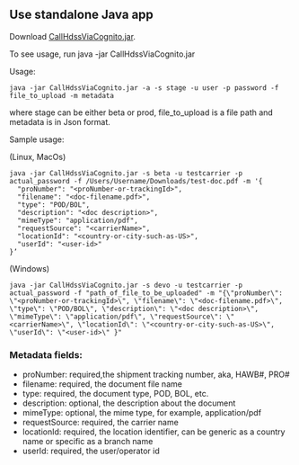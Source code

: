 ## Use standalone Java app

Download [CallHdssViaCognito.jar](https://github.com/doublexia/AWSBasicAuthorizer/blob/main/CallHdssViaCognito.jar).

To see usage, run java -jar CallHdssViaCognito.jar

Usage:
```
java -jar CallHdssViaCognito.jar -a -s stage -u user -p password -f file_to_upload -m metadata
```
where stage can be either beta or prod, file_to_upload is a file path and metadata is in Json format.

Sample usage:

(Linux, MacOs)
```
java -jar CallHdssViaCognito.jar -s beta -u testcarrier -p actual_password -f /Users/Username/Downloads/test-doc.pdf -m '{
  "proNumber": "<proNumber-or-trackingId>",
  "filename": "<doc-filename.pdf>",
  "type": "POD/BOL",
  "description": "<doc description>",
  "mimeType": "application/pdf",
  "requestSource": "<carrierName>",
  "locationId": "<country-or-city-such-as-US>",
  "userId": "<user-id>"
}’
```

(Windows)
```
java -jar CallHdssViaCognito.jar -s devo -u testcarrier -p actual_password -f "path_of_file_to_be_uploaded" -m "{\"proNumber\": \"<proNumber-or-trackingId>\", \"filename\": \"<doc-filename.pdf>\", \"type\": \"POD/BOL\", \"description\": \"<doc description>\", \"mimeType\": \"application/pdf\", \"requestSource\": \"<carrierName>\", \"locationId\": \"<country-or-city-such-as-US>\", \"userId\": \"<user-id>\" }" 
```

### Metadata fields:
* proNumber: required,the shipment tracking number, aka, HAWB#, PRO#
* filename: required, the document file name
* type: required, the document type, POD, BOL, etc.
* description: optional, the description about the document
* mimeType: optional, the mime type, for example, application/pdf
* requestSource: required, the carrier name
* locationId: required, the location identifier, can be generic as a country name or specific as a branch name
* userId: required, the user/operator id
